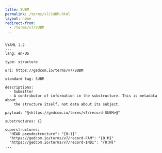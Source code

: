 ```yaml
---
title: SUBM
permalink: /terms/v7/SUBM.html
layout: none
redirect-from:
  - /terms/v7/SUBM
...
```


```

%YAML 1.2
---
lang: en-US

type: structure

uri: https://gedcom.io/terms/v7/SUBM

standard tag: SUBM

descriptions:
  - Submitter
  - A contributor of information in the substructure. This is metadata about
    the structure itself, not data about its subject.

payload: "@<https://gedcom.io/terms/v7/record-SUBM>@"

substructures: {}

superstructures:
  "HEAD pseudostructure": "{0:1}"
  "https://gedcom.io/terms/v7/record-FAM": "{0:M}"
  "https://gedcom.io/terms/v7/record-INDI": "{0:M}"
...

```
